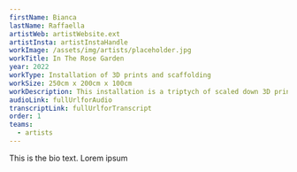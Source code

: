 ```yaml
---
firstName: Bianca
lastName: Raffaella
artistWeb: artistWebsite.ext
artistInsta: artistInstaHandle
workImage: /assets/img/artists/placeholder.jpg
workTitle: In The Rose Garden
year: 2022
workType: Installation of 3D prints and scaffolding
workSize: 250cm x 200cm x 100cm
workDescription: This installation is a triptych of scaled down 3D printed figures of the artist moving through a delineated space. Using the accuracy of digital technology, this piece grants access for the first time for the blind artist to his own body. The figures are framed with layers of scaffolding that are a parody of gallery casements. Through granting every visitor, sight disabled or otherwise, access to the touchable figures, it offers something close to equality of experience.
audioLink: fullUrlforAudio
transcriptLink: fullUrlforTranscript
order: 1
teams:
  - artists
---
```


This is the bio text.
Lorem ipsum
